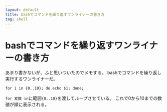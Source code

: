 ```yaml
---
layout: default
title: bashでコマンドを繰り返すワンライナーの書き方
tag: shell
---
```


# bashでコマンドを繰り返すワンライナーの書き方

あまり書かないが、ふと思いついたのでメモする。
bashでコマンドを繰り返し実行するワンライナーだ。

~~~~
for i in {0..10}; do echo $1; done;
~~~~

`for 変数 in`に範囲`{0..10}`を渡してループさせている。
これで0から10までの数値が順に表示される。
